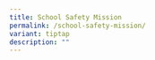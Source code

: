 ```yaml
---
title: School Safety Mission
permalink: /school-safety-mission/
variant: tiptap
description: ""
---
```

